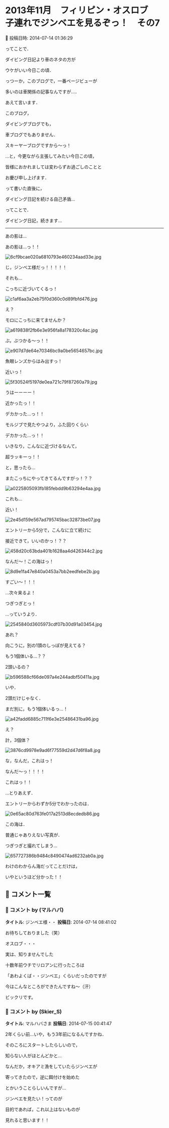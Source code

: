 # 2013年11月　フィリピン・オスロブ　子連れでジンベエを見るぞっ！　その7

📅 投稿日時: 2014-07-14 01:36:29

ってことで．


ダイビング日記より車のネタの方が


ウケがいい今日この頃．


っつーか，このブログで，一番ページビューが


多いのは車関係の記事なんですが…．





あえて言います．


このブログ，


ダイビングブログでも，


車ブログでもありません．


スキーヤーブログですから～っ！





…と，今更ながら主張してみたい今日この頃，


皆様におかれましては変わらずお過ごしのことと


お慶び申し上げます．





って書いた直後に，


ダイビング日記を続ける自己矛盾…





ってことで．


ダイビング日記，続きます…





----





あの影は…


あの影は…っ！！




![6cf9bcae020a6810793e460234aad33e.jpg](images/6cf9bcae020a6810793e460234aad33e.jpg)




じ，ジンベエ様だっ！！！！！





それも…


こっちに近づいてくるっ！




![c1af6aa3a2eb75f0d360c0d89fbfd476.jpg](images/c1af6aa3a2eb75f0d360c0d89fbfd476.jpg)




え？


モロにこっちに来てませんか？




![a619838f2fb6e3e956fa8a178320c4ac.jpg](images/a619838f2fb6e3e956fa8a178320c4ac.jpg)




ぶ，ぶつかる～っ！！




![e907d7de64e70346bc9a0be5654657bc.jpg](images/e907d7de64e70346bc9a0be5654657bc.jpg)




魚眼レンズからはみ出すっ！


近いっ！




![5f30524f5197de0ea721c79f87260a79.jpg](images/5f30524f5197de0ea721c79f87260a79.jpg)




うはーーーー！


近かったっ！！


デカかった…っ！！





モルジブで見たやつより，ふた回りくらい


デカかった…っ！！


いきなり，こんなに近づけるなんて，


超ラッキーっ！！





と，思ったら…


またこっちにやってきてるんですがっ！？？




![a0225805093fb185febdd9b63294e4aa.jpg](images/a0225805093fb185febdd9b63294e4aa.jpg)




これも…


近い！




![2e45d159e567ad795745bac32873be07.jpg](images/2e45d159e567ad795745bac32873be07.jpg)




エントリーから5分で，こんなに立て続けに


接近できて，いいのかっ！？？




![458d20c63bda401b1628aa4d426344c2.jpg](images/458d20c63bda401b1628aa4d426344c2.jpg)




なんだ～！この海はっ！




![8d9e1fa47e840a0453a7bb2eedfebe2b.jpg](images/8d9e1fa47e840a0453a7bb2eedfebe2b.jpg)




すごい～！！！


…次々来るよ！


つぎつぎとっ！





…っていうより．




![2545840d3605973cdf07b30d91a03454.jpg](images/2545840d3605973cdf07b30d91a03454.jpg)




あれ？


向こうに，別の1頭のしっぽが見えてる？


もう1個体いる…？？


2頭いるの？




![b596588cf66de097a4e244adbf50411a.jpg](images/b596588cf66de097a4e244adbf50411a.jpg)




いや．


2頭だけじゃなく．


まだ別に，もう1個体いるっ…！




![a42fadd6885c711f6e3e25486431ba96.jpg](images/a42fadd6885c711f6e3e25486431ba96.jpg)




え？


計，3個体？




![3876cd9978e9ad6f77559d2d47d6f8a8.jpg](images/3876cd9978e9ad6f77559d2d47d6f8a8.jpg)




な，なんだ，これはっ！


なんだ～っ！！！！


これはっ！！





…とりあえず．


エントリーからわずか5分でわかったのは．




![0e65ac80d763fe017a2513d8ecdedb86.jpg](images/0e65ac80d763fe017a2513d8ecdedb86.jpg)




この海は．


普通じゃありえない写真が．


つぎつぎと撮れてしまう…




![657727386b9484c8490474ad6232ab0a.jpg](images/657727386b9484c8490474ad6232ab0a.jpg)




わけのわからん海だってことだけは，


いやというほど分かった！！

## 💬 コメント一覧

### 💬 コメント by (マルハバ)
**タイトル**: ジンベエ様・・
**投稿日**: 2014-07-14 08:41:02

お待ちしておりました（笑）



オスロブ・・・

実は、知りませんでした

十数年前ウチでリロアンに行ったころは

「あわよくば・・ジンベエ」くらいだったのですが

今はこんなところができたんですね～（汗）

ビックリです。

### 💬 コメント by (Skier_S)
**タイトル**: マルハバさま
**投稿日**: 2014-07-15 00:41:47

2年くらい前…いや，もう3年前になるんですかね．

そのころにスタートしたらしいので，

知らない人がほとんどかと…



なんだか，オキアミ漁をしていたらジンベエが

寄ってきたので，逆に餌付けを始めた

とかいうことらしいんですが…



ジンベエを見たい！ってのが

目的であれば，これ以上はないものが

見れると思います！！

